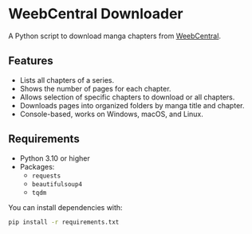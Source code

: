 # WeebCentral Downloader

A Python script to download manga chapters from [WeebCentral](https://weebcentral.com).

## Features
- Lists all chapters of a series.
- Shows the number of pages for each chapter.
- Allows selection of specific chapters to download or all chapters.
- Downloads pages into organized folders by manga title and chapter.
- Console-based, works on Windows, macOS, and Linux.

## Requirements
- Python 3.10 or higher
- Packages:
  - `requests`
  - `beautifulsoup4`
  - `tqdm`

You can install dependencies with:

```bash
pip install -r requirements.txt
